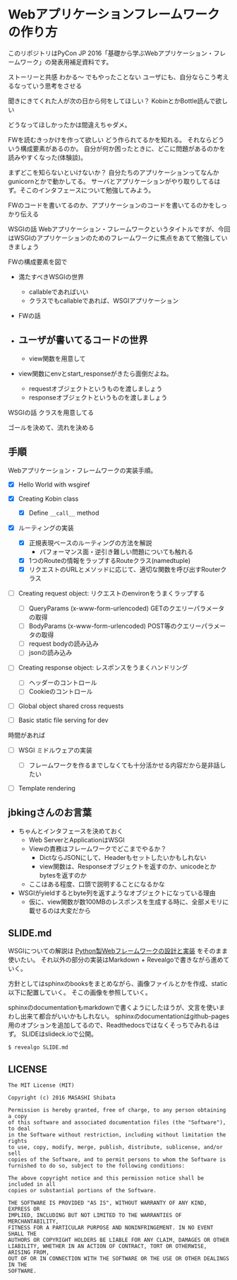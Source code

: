 # Webアプリケーションフレームワークの作り方

このリポジトリはPyCon JP 2016「基礎から学ぶWebアプリケーション・フレームワーク」の発表用補足資料です。

ストーリーと共感
わかる〜 でもやったことない
ユーザにも、自分ならこう考えるなっていう思考をさせる

聞きにきてくれた人が次の日から何をしてほしい？ KobinとかBottle読んで欲しい

どうなってほしかったかは間違えちゃダメ。

FWを読むきっかけを作って欲しい
どう作られてるかを知れる。
それならどういう構成要素があるのか。
自分が何か困ったときに、どこに問題があるのかを読みやすくなった(体験談)。

まずどこを知らないといけないか？
自分たちのアプリケーションってなんかgunicornとかで動かしてる。
サーバとアプリケーションがやり取りしてるはず。そこのインタフェースについて勉強してみよう。

FWのコードを書いてるのか、アプリケーションのコードを書いてるのかをしっかり伝える


WSGIの話
Webアプリケーション・フレームワークというタイトルですが、今回はWSGIのアプリケーションのためのフレームワークに焦点をあてて勉強していきましょう


FWの構成要素を図で

- 満たすべきWSGIの世界
    - callableであればいい
    - クラスでもcallableであれば、WSGIアプリケーション
- FWの話
- ユーザが書いてるコードの世界
    - 
    - view関数を用意して

- view関数にenvとstart_responseがきたら面倒だよね。
    - requestオブジェクトというものを渡しましょう
    - responseオブジェクトというものを渡しましょう

WSGIの話
クラスを用意してる

ゴールを決めて、流れを決める




## 手順

Webアプリケーション・フレームワークの実装手順。

- [x] Hello World with wsgiref
- [x] Creating Kobin class
    - [x] Define `__call__` method
- [x] ルーティングの実装
    - [x] 正規表現ベースのルーティングの方法を解説
        - パフォーマンス面・逆引き難しい問題についても触れる
    - [x] 1つのRouteの情報をラップするRouteクラス(namedtuple)
    - [x] リクエストのURLとメソッドに応じて、適切な関数を呼び出すRouterクラス
- [ ] Creating request object: リクエストのenvironをうまくラップする
    - [ ] QueryParams (x-www-form-urlencoded) GETのクエリーパラメータの取得
    - [ ] BodyParams (x-www-form-urlencoded) POST等のクエリーパラメータの取得
    - [ ] request bodyの読み込み
    - [ ] jsonの読み込み
- [ ] Creating response object: レスポンスをうまくハンドリング
    - [ ] ヘッダーのコントロール
    - [ ] Cookieのコントロール
- [ ] Global object shared cross requests
- [ ] Basic static file serving for dev


時間があれば

- [ ] WSGI ミドルウェアの実装
    - [ ] フレームワークを作るまでしなくても十分活かせる内容だから是非話したい
- [ ] Template rendering


## jbkingさんのお言葉

- ちゃんとインタフェースを決めておく
    - Web ServerとApplicationはWSGI
    - Viewの責務はフレームワークでどこまでやるか？
        - DictならJSONにして、Headerもセットしたいかもしれない
        - view関数は、Responseオブジェクトを返すのか、unicodeとかbytesを返すのか
    - ここはある程度、口頭で説明することになるかな
- WSGIがyieldするとbyte列を返すようなオブジェクトになっている理由
    - 仮に、view関数が数100MBのレスポンスを生成する時に、全部メモリに載せるのは大変だから

## SLIDE.md

WSGIについての解説は [Python製Webフレームワークの設計と実装](https://speakerdeck.com/c_bata/how-to-develop-web-application-framework-in-python) をそのまま使いたい。
それ以外の部分の実装はMarkdown + Revealgoで書きながら進めていく。

方針としてはsphinxのbooksをまとめながら、画像ファイルとかを作成、static以下に配置していく。
そこの画像を参照していく。

sphinxのdocumentationもmarkdownで書くようにしたほうが、文言を使いまわし出来て都合がいいかもしれない。
sphinxのdocumentationはgithub-pages用のオプションを追加してるので、Readthedocsではなくそっちでみれるはず。
SLIDEはslideck.ioで公開。

```
$ revealgo SLIDE.md
```


## LICENSE

```
The MIT License (MIT)

Copyright (c) 2016 MASASHI Shibata

Permission is hereby granted, free of charge, to any person obtaining a copy
of this software and associated documentation files (the "Software"), to deal
in the Software without restriction, including without limitation the rights
to use, copy, modify, merge, publish, distribute, sublicense, and/or sell
copies of the Software, and to permit persons to whom the Software is
furnished to do so, subject to the following conditions:

The above copyright notice and this permission notice shall be included in all
copies or substantial portions of the Software.

THE SOFTWARE IS PROVIDED "AS IS", WITHOUT WARRANTY OF ANY KIND, EXPRESS OR
IMPLIED, INCLUDING BUT NOT LIMITED TO THE WARRANTIES OF MERCHANTABILITY,
FITNESS FOR A PARTICULAR PURPOSE AND NONINFRINGEMENT. IN NO EVENT SHALL THE
AUTHORS OR COPYRIGHT HOLDERS BE LIABLE FOR ANY CLAIM, DAMAGES OR OTHER
LIABILITY, WHETHER IN AN ACTION OF CONTRACT, TORT OR OTHERWISE, ARISING FROM,
OUT OF OR IN CONNECTION WITH THE SOFTWARE OR THE USE OR OTHER DEALINGS IN THE
SOFTWARE.
```
